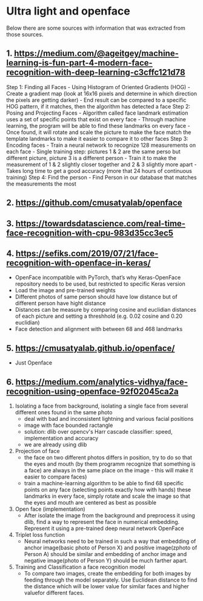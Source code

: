 # Ultra light and openface
Below there are some sources with information that was extracted from those
sources.

## 1. https://medium.com/@ageitgey/machine-learning-is-fun-part-4-modern-face-recognition-with-deep-learning-c3cffc121d78
Step 1: Finding all Faces
    - Using Histogram of Oriented Gradients (HOG)
    - Create a gradient map (look at 16x16 pixels and determine in which direction the pixels are getting darker)
    - End result can be compared to a specific HOG pattern, if it matches, then the algorithm has detected a face
Step 2: Posing and Projecting Faces
    - Algorithm called face landmark estimation uses a set of specific points that exist on every face
    - Through machine learning, the program will be able to find these landmarks on every face
    - Once found, it will rotate and scale the picture to make the face match the template landmarks to make it easier to compare it to other faces
Step 3: Encoding faces
    - Train a neural network to recognize 128 measurements on each face
    - Single training step: pictures 1 & 2 are the same perso but different picture, picture 3 is a different person
    - Train it to make the measurement of 1 & 2 slightly closer together and 2 & 3 slightly more apart
    - Takes long time to get a good accuracy (more that 24 hours of continuous training)
Step 4: Find the person
    - Find Person in our database that matches the measurements the most

## 2. https://github.com/cmusatyalab/openface
## 3. https://towardsdatascience.com/real-time-face-recognition-with-cpu-983d35cc3ec5
## 4. https://sefiks.com/2019/07/21/face-recognition-with-openface-in-keras/
- OpenFace incompatible with PyTorch, that’s why Keras-OpenFace repository needs to be used, but restricted to specific Keras version
- Load the image and pre-trained weights
- Different photos of same person should have low distance but of different person have hight distance
- Distances can be measure by comparing cosine and euclidian distances of each picture and setting a threshhold (e.g. 0.02 cosine and 0.20 euclidian)
- Face detection and alignment with between 68 and 468 landmarks

## 5. https://cmusatyalab.github.io/openface/
- Just Openface

## 6. https://medium.com/analytics-vidhya/face-recognition-using-openface-92f02045ca2a
1. Isolating a face from background, isolating a single face from several different ones found in the same photo
    - deal with bad and inconsistent lightning and various facial positions
    - image with face bounded ractangle
    - solution: dlib over opencv's Harr cascade classifier: speed, implementation and accuracy 
    - we are already using dlib
2. Projection of face
    - the face on two different photos differs in position, try to do so that the eyes and mouth (by them programm recognize that something is a face) are always in the same place on the image - this will make it 
     easier to compare faces)
    - train a machine-learning algorithm to be able to find 68 specific points on any face (selecting points exactly how with hands)
     these landmarks in every face, simply rotate and scale the image so that the eyes and mouth are centered as best as possible
3. Open face (implementation)
    - After isolate the image from the background and preprocess it using dlib, find a way to represent the face in numerical embedding. Represent it using a pre-trained deep neural network OpenFace 
4. Triplet loss function
    - Neural networks need to be trained in such a way that embedding of anchor image(basic photo of Person X) and positive image(zphoto of Person A) 
     should be similar and embedding of anchor image and negative image(photo of Person Y) should be much farther apart.
5. Training and Classification a face recognition model
    - To compare two images, create the embedding for both images by feeding through the model separately. Use Euclidean distance to find the distance which will be lower value for similar faces and higher valuefor 
     different faces.

